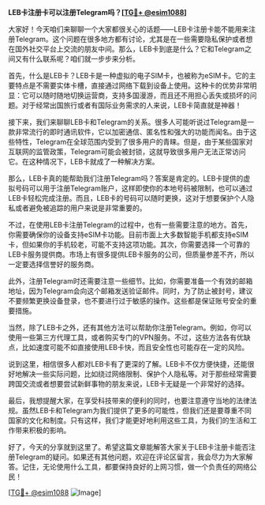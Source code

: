 **LEB卡注册卡可以注册Telegram吗？[[TG💪+ @esim1088](https://t.me/s/esim1088)]**

大家好！今天咱们来聊聊一个大家都很关心的话题——LEB卡注册卡能不能用来注册Telegram。这个问题在很多地方都有讨论，尤其是在一些需要隐私保护或者想在国外社交平台上交流的朋友中间。那么，LEB卡到底是什么？它和Telegram之间又有什么联系呢？咱们就一步步来分析。

首先，什么是LEB卡？LEB卡是一种虚拟的电子SIM卡，也被称为eSIM卡。它的主要特点是不需要实体卡槽，直接通过网络下载到设备上使用。这种卡的优势非常明显：它可以随时随地切换运营商，支持多国漫游，而且还不用担心丢失或损坏的问题。对于经常出国旅行或者有国际业务需求的人来说，LEB卡简直就是神器！

接下来，我们来聊聊LEB卡和Telegram的关系。很多人可能听说过Telegram是一款非常流行的即时通讯软件，它以加密通信、匿名性和强大的功能而闻名。由于这些特性，Telegram在全球范围内受到了很多用户的青睐。但是，由于某些国家对互联网的监管政策，Telegram可能会被封锁，这就导致很多用户无法正常访问它。在这种情况下，LEB卡就成了一种解决方案。

那么，LEB卡真的能帮助我们注册Telegram吗？答案是肯定的。LEB卡提供的虚拟号码可以用于注册Telegram账户，这样即使你的本地号码被限制，也可以通过LEB卡轻松完成注册。而且，LEB卡的号码可以随时更换，这对于想要保护个人隐私或者避免被追踪的用户来说是非常重要的。

不过，在使用LEB卡注册Telegram的过程中，也有一些需要注意的地方。首先，你需要确保你的设备支持eSIM卡功能。目前市面上大多数智能手机都支持eSIM卡，但如果你的手机较老，可能不支持这项功能。其次，你需要选择一个可靠的LEB卡服务提供商。市场上有很多提供LEB卡服务的公司，但质量参差不齐，所以一定要选择信誉好的服务商。

此外，注册Telegram时还需要注意一些细节。比如，你需要准备一个有效的邮箱地址，因为Telegram会向这个邮箱发送验证邮件。同时，为了防止被封号，建议不要频繁更换设备登录，也不要进行过于敏感的操作。这些都是保证账号安全的重要措施。

当然，除了LEB卡之外，还有其他方法可以帮助你注册Telegram。例如，你可以使用一些第三方代理工具，或者购买专门的VPN服务。不过，这些方法各有优缺点，比如速度可能不如直接使用LEB卡快，而且安全性也可能存在一定的风险。

说到这里，相信很多人都对LEB卡有了更深的了解。LEB卡不仅方便快捷，还能很好地解决一些实际问题，比如绕过网络限制、保护个人隐私等。对于那些经常需要跨国交流或者想要尝试新鲜事物的朋友来说，LEB卡无疑是一个非常好的选择。

最后，我想提醒大家，在享受科技带来的便利的同时，也要注意遵守当地的法律法规。虽然LEB卡和Telegram为我们提供了更多的可能性，但我们还是要尊重不同国家的文化和制度。只有这样，我们才能更好地利用这些工具，为我们的生活和工作带来积极的影响。

好了，今天的分享就到这里了。希望这篇文章能解答大家关于LEB卡注册卡能否注册Telegram的疑问。如果还有其他问题，欢迎在评论区留言，我会尽力为大家解答。记住，无论使用什么工具，都要保持良好的上网习惯，做一个负责任的网络公民！

[[TG💪+ @esim1088](https://t.me/s/esim1088) ![Image](https://i.postimg.cc/4NQfJmqS/Snipaste-2025-05-13-00-14-12.png)]